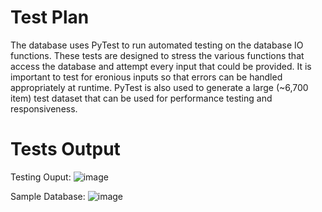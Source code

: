 # Test Plan
The database uses PyTest to run automated testing on the database IO functions. These tests are designed to stress the various functions that access the database and attempt every input that could be provided. It is important to test for eronious inputs so that errors can be handled appropriately at runtime. PyTest is also used to generate a large (~6,700 item) test dataset that can be used for performance testing and responsiveness. 

# Tests Output
Testing Ouput:
![image](https://github.com/user-attachments/assets/caa2d43a-a743-4953-bffe-c29711e7d23c)

Sample Database:
![image](https://github.com/user-attachments/assets/8e61b6c0-8cfd-4408-a503-91b563096b8c)
